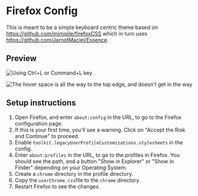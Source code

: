 # Firefox Config

This is meant to be a simple keyboard centric theme based on https://github.com/mimipile/firefoxCSS which in turn uses https://github.com/JarnotMaciej/Essence.

## Preview

![Using Ctrl+L or Command+L key](https://github.com/user-attachments/assets/5569f8bb-8bde-4838-96cc-c3da25f006da)

![The hover space is all the way to the top edge, and doesn't get in the way](https://github.com/user-attachments/assets/c1efc4fd-c1ba-4bca-aa5a-dc4331c7a2d1)


## Setup instructions

1. Open Firefox, and enter `about:config` in the URL, to go to the Firefox configuration page.
2. If this is your first time, you'll see a warning. Click on "Accept the Risk and Continue" to proceed. 
3. Enable `toolkit.legacyUserProfileCustomizations.stylesheets` in the config.
4. Enter `about:profiles` in the URL, to go to the profiles in Firefox. You should see the path, and a button "Show in Explorer" or "Show in Finder" depending on your Operating System.
5. Create a `chrome` directory in the profile directory.
6. Copy the `userChrome.css`file to the `chrome` directory.
7. Restart Firefox to see the changes.

